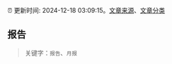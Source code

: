 :alarm_clock: 更新时间: 2024-12-18 03:09:15。[文章来源](/README.md)、[文章分类](/TAGS.md)

## 报告


> 关键字：`报告`、`月报`



